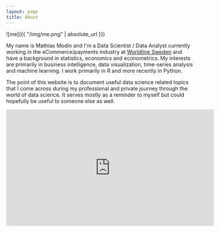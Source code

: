 ```yaml
---
layout: page
title: About
---
```


![me]({{ "/img/me.png" | absolute_url }})

My name is Mathias Modin and I'm a Data Scientist / Data Analyst currently working in the eCommerce/payments industry at [Worldline Sweden](https://worldline.com/) and have a background in statistics, economics and econometrics. My interests are primarily in business intelligence, data visualization, time-series analysis and machine learning. I work primarily in R and more recently in Python.

The point of this website is to document useful data science related topics that I come across during my professional and private journey through the world of data science. It serves mostly as a reminder to myself but could hopefully be useful to someone else as well.


<iframe src="https://raw.githubusercontent.com/mmodin/whatsapp/master/graphs/DailyMessageCount.html"
		width="560"
		height="315"
		scrolling="no" seamless="seamless"
        frameBorder="0">
</iframe>
